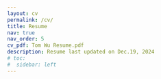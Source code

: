 ```yaml
---
layout: cv
permalink: /cv/
title: Resume
nav: true
nav_order: 5
cv_pdf: Tom Wu Resume.pdf
description: Resume last updated on Dec.19, 2024
# toc:
#  sidebar: left
---
```

